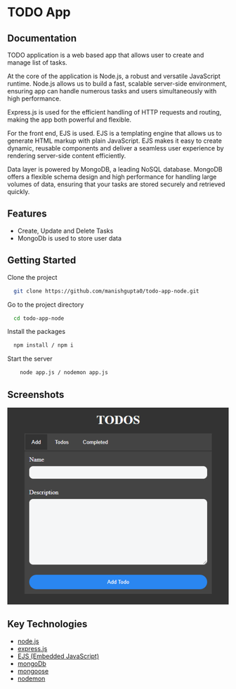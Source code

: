 # TODO App

## Documentation

TODO application is a web based app that allows user to create and manage list of tasks.

At the core of the application is Node.js, a robust and versatile JavaScript runtime. Node.js allows us to build a fast, scalable server-side environment, ensuring app can handle numerous tasks and users simultaneously with high performance.

Express.js is used for the efficient handling of HTTP requests and routing, making the app both powerful and flexible.

For the front end, EJS is used. EJS is a templating engine that allows us to generate HTML markup with plain JavaScript. EJS makes it easy to create dynamic, reusable components and deliver a seamless user experience by rendering server-side content efficiently.

Data layer is powered by MongoDB, a leading NoSQL database. MongoDB offers a flexible schema design and high performance for handling large volumes of data, ensuring that your tasks are stored securely and retrieved quickly.

## Features
- Create, Update and Delete Tasks
- MongoDb is used to store user data

## Getting Started

Clone the project

```bash
  git clone https://github.com/manishgupta0/todo-app-node.git
```

Go to the project directory

```bash
  cd todo-app-node
```

Install the packages

```bash
  npm install / npm i
```

Start the server

```bash
    node app.js / nodemon app.js
```
## Screenshots
![Screenshot](docs/screenshots/screenshot_1.png)

## Key Technologies
- [node.js](https://nodejs.org/en)
- [express.js](https://expressjs.com/)
- [EJS (Embedded JavaScript)](https://ejs.co/)
- [mongoDb](https://www.mongodb.com/)
- [mongoose](https://mongoosejs.com/)
- [nodemon](https://nodemon.io/)